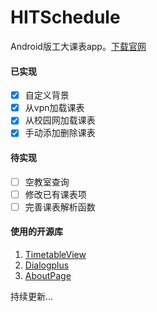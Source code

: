 # HITSchedule

Android版工大课表app。[下载官网](http://hitschedule.bmob.site/)

#### 已实现

- [x] 自定义背景
- [x] 从vpn加载课表
- [x] 从校园网加载课表
- [x] 手动添加删除课表

#### 待实现

- [ ] 空教室查询
- [ ] 修改已有课表项
- [ ] 完善课表解析函数

#### 使用的开源库

1. [TimetableView](https://github.com/zfman/TimetableView)
2. [Dialogplus](https://github.com/orhanobut/dialogplus)
3. [AboutPage](https://github.com/medyo/android-about-page)


持续更新...
